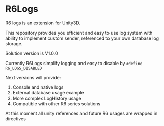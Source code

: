 # R6Logs
R6 logs is an extension for Unity3D.

This repository provides you efficient and easy to use log system with ability to implement custom sender, referenced to your own database log storage.

Solution version is V1.0.0

Currently R6Logs simplify logging and easy to disable by `#define R6_LOGS_DISABLED`

Next versions will provide:
1. Console and native logs
2. External database usage example
3. More complex LogHistory usage
4. Compatible with other R6 series solutions

At this moment all unity references and future R6 usages are wrapped in directives
